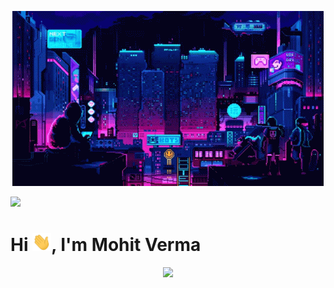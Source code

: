 <!-- ### Hi there 👋 -->

<!-- [![Header](https://github.com/BrilliantCoderAlwaysfirst/BrilliantCoderAlwaysfirst/blob/main/future-gaming.gif)] -->

<p align="center">
  <img src="https://github.com/BrilliantCoderAlwaysfirst/BrilliantCoderAlwaysfirst/blob/main/future-gaming.gif" width:"100%">
</p>

![](https://komarev.com/ghpvc/?username=your-github-username&color=blue&style=flat-square&label=PROFILE+VIEWS)

<h1>Hi <img src="https://raw.githubusercontent.com/ABSphreak/ABSphreak/master/gifs/Hi.gif" width="30px">, I'm Mohit Verma</h1>
<p align="center">
  <a href="https://github.com/Ratheshan03/readme-typing-svg"><img src="https://readme-typing-svg.herokuapp.com?   lines=Computer+Science+Undergraduate;Full+Stack+Software+Developer;DS%20|%20AI%20|%20ML%20Enthusiast;Aspiring+Learner&center=true&width=500&height=50"></a>
</p>



<!-- [![Header](https://github.com/adamalston/adamalston/raw/master/profile.gif)](https://www.youtube.com/watch?v=dQw4w9WgXcQ)
[![adamalston.com](https://img.shields.io/badge/-ADAMALSTON.COM-000000?style=for-the-badge&logo=react&logoColor=white)](https://www.adamalston.com/) -->







<!--
**BrilliantCoderAlwaysfirst/BrilliantCoderAlwaysfirst** is a ✨ _special_ ✨ repository because its `README.md` (this file) appears on your GitHub profile.

Here are some ideas to get you started:

- 🔭 I’m currently working on ...
- 🌱 I’m currently learning ...
- 👯 I’m looking to collaborate on ...
- 🤔 I’m looking for help with ...
- 💬 Ask me about ...
- 📫 How to reach me: ...
- 😄 Pronouns: ...
- ⚡ Fun fact: ...
-->
